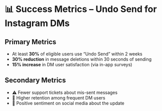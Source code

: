 # 📊 Success Metrics – Undo Send for Instagram DMs

## Primary Metrics
- At least **30%** of eligible users use “Undo Send” within 2 weeks
- **30% reduction** in message deletions within 30 seconds of sending
- **15% increase** in DM user satisfaction (via in-app surveys)

## Secondary Metrics
- ⚠️ Fewer support tickets about mis-sent messages
- 🔄 Higher retention among frequent DM users
- 💬 Positive sentiment on social media about the update
